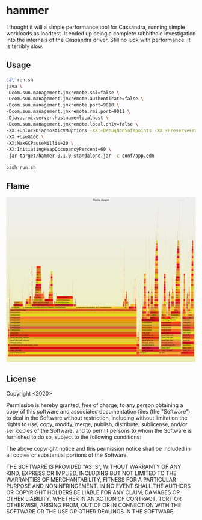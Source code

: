 # hammer

I thought it will a simple performance tool for Cassandra, running simple workloads as loadtest. It ended up being a complete rabbithole investigation into the internals of the Cassandra driver. Still no luck with performance. It is terribly slow.

## Usage

```bash
cat run.sh
java \
-Dcom.sun.management.jmxremote.ssl=false \
-Dcom.sun.management.jmxremote.authenticate=false \
-Dcom.sun.management.jmxremote.port=9010 \
-Dcom.sun.management.jmxremote.rmi.port=9011 \
-Djava.rmi.server.hostname=localhost \
-Dcom.sun.management.jmxremote.local.only=false \
-XX:+UnlockDiagnosticVMOptions -XX:+DebugNonSafepoints -XX:+PreserveFramePointer \
-XX:+UseG1GC \
-XX:MaxGCPauseMillis=20 \
-XX:InitiatingHeapOccupancyPercent=60 \
-jar target/hammer-0.1.0-standalone.jar -c conf/app.edn
```

```
bash run.sh
```

## Flame

![Flame](./flame.svg)


## License

Copyright <2020> <LambdaInsight SARL>

Permission is hereby granted, free of charge, to any person obtaining a copy of this software and associated documentation files (the "Software"), to deal in the Software without restriction, including without limitation the rights to use, copy, modify, merge, publish, distribute, sublicense, and/or sell copies of the Software, and to permit persons to whom the Software is furnished to do so, subject to the following conditions:

The above copyright notice and this permission notice shall be included in all copies or substantial portions of the Software.

THE SOFTWARE IS PROVIDED "AS IS", WITHOUT WARRANTY OF ANY KIND, EXPRESS OR IMPLIED, INCLUDING BUT NOT LIMITED TO THE WARRANTIES OF MERCHANTABILITY, FITNESS FOR A PARTICULAR PURPOSE AND NONINFRINGEMENT. IN NO EVENT SHALL THE AUTHORS OR COPYRIGHT HOLDERS BE LIABLE FOR ANY CLAIM, DAMAGES OR OTHER LIABILITY, WHETHER IN AN ACTION OF CONTRACT, TORT OR OTHERWISE, ARISING FROM, OUT OF OR IN CONNECTION WITH THE SOFTWARE OR THE USE OR OTHER DEALINGS IN THE SOFTWARE.


